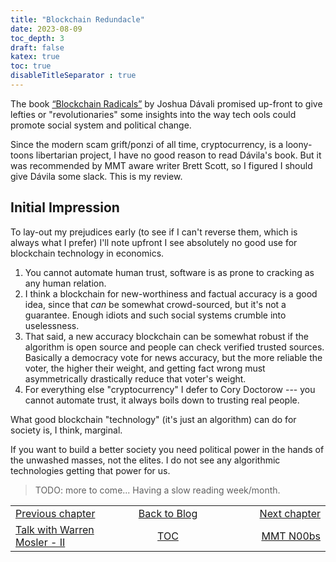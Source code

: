```yaml
---
title: "Blockchain Redundacle"
date: 2023-08-09
toc_depth: 3
draft: false
katex: true
toc: true
disableTitleSeparator : true
---
```


The book [“Blockchain Radicals”](https://www.penguinrandomhouse.com/books/725770/blockchain-radicals-by-josh-davila/) 
by Joshua Dávali promised up-front to give lefties or "revolutionaries" some insights 
into the way tech ools could promote social system and political change.

Since the modern scam grift/ponzi of all time, cryptocurrency, is a loony-toons 
libertarian project, I have no good reason to read Dávila's book. But it was 
recommended by MMT aware writer Brett Scott, so I figured I should give Dávila 
some slack. This is my review.

## Initial Impression

To lay-out my prejudices early (to see if I can't reverse them, which is always what 
I prefer) I'll note upfront I see absolutely no good use for blockchain technology in 
economics.

1. You cannot automate human trust, software is as prone to cracking as any human 
relation.
2. I think a blockchain for new-worthiness and factual accuracy is a good idea, since 
that *can* be somewhat crowd-sourced, but it's not a guarantee. Enough idiots and 
such social systems crumble into uselessness.
3. That said, a new accuracy blockchain can be somewhat robust if the algorithm is 
open source and people can check verified trusted sources. Basically a democracy vote 
for news accuracy, but the more reliable the voter, the higher their weight, and 
getting fact wrong must asymmetrically drastically reduce that voter's weight.
4. For everything else "cryptocurrency" I defer to Cory Doctorow --- you cannot 
automate trust, it always boils down to trusting real people.

What good blockchain "technology" (it's just an algorithm) can do for society is, I 
think, marginal. 

If you want to build a better society you need political power in the hands of the 
unwashed masses, not the elites. I do not see any algorithmic technologies getting 
that power for us.

>TODO: more to come...
Having a slow reading week/month. 




<table style="border-collapse: collapse; border=0;">
    <colgroup>
       <col span="1" style="width: 25%;">
       <col span="1" style="width: 15%;">
       <col span="1" style="width: 25%;">
    </colgroup>
<tr style="border: 1px solid color:#0f0f0f;">
<td style="border: 1px solid color:#0f0f0f;"><a href="../33_warrenmosler2">Previous chapter</a></td>
<td style="border: 1px solid color:#0f0f0f; text-align:center;"><a href="../">Back to Blog</a></td>
<td style="border: 1px solid color:#0f0f0f; text-align:right;"><a href="../35_mmtnoobs">Next chapter</a></td>
</tr>
<tr style="border: 1px solid color:#0f0f0f;">
<td style="border: 1px solid color:#0f0f0f;"><a href="../33_warrenmosler2">Talk with Warren Mosler - II</a></td>
<td style="border: 1px solid color:#0f0f0f; text-align:center;"><a href="../">TOC</a></td>
<td style="border: 1px solid color:#0f0f0f; text-align:right;"><a href="../35_mmtnoobs">MMT N00bs</a></td>
</tr>
</table>

